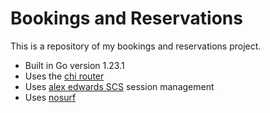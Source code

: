 # Bookings and Reservations

This is a repository of my bookings and reservations project.

- Built in Go version 1.23.1
- Uses the [chi router](github.com/go-chi/chi/v5)
- Uses [alex edwards SCS](github.com/alexedwards/scs/v2) session management
- Uses [nosurf](github.com/justinas/nosurf)
